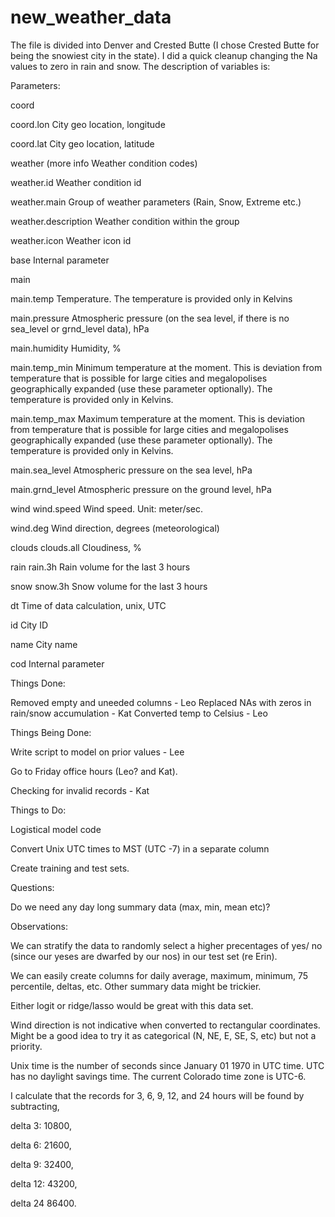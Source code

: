 # new_weather_data

The file is divided into Denver and Crested Butte (I chose Crested Butte for being the snowiest city in the state). I did a quick cleanup changing the Na values to zero in rain and snow. The description of variables is:

Parameters:

coord

coord.lon City geo location, longitude

coord.lat City geo location, latitude

weather (more info Weather condition codes)

weather.id Weather condition id

weather.main Group of weather parameters (Rain, Snow, Extreme etc.)

weather.description Weather condition within the group

weather.icon Weather icon id

base Internal parameter

main

main.temp Temperature. The temperature is provided only in Kelvins

main.pressure Atmospheric pressure (on the sea level, if there is no sea_level or grnd_level data), hPa

main.humidity Humidity, %

main.temp_min Minimum temperature at the moment. This is deviation from temperature that is possible for large cities and megalopolises geographically expanded (use these parameter optionally). The temperature is provided only in Kelvins.

main.temp_max Maximum temperature at the moment. This is deviation from temperature that is possible for large cities and megalopolises geographically expanded (use these parameter optionally). The temperature is provided only in Kelvins.

main.sea_level Atmospheric pressure on the sea level, hPa

main.grnd_level Atmospheric pressure on the ground level, hPa

wind wind.speed Wind speed. Unit: meter/sec.

wind.deg Wind direction, degrees (meteorological)

clouds clouds.all Cloudiness, %

rain rain.3h Rain volume for the last 3 hours

snow snow.3h Snow volume for the last 3 hours

dt Time of data calculation, unix, UTC

id City ID

name City name

cod Internal parameter


Things Done:

Removed empty and uneeded columns - Leo
Replaced NAs with zeros in rain/snow accumulation - Kat
Converted temp to Celsius - Leo

Things Being Done:

Write script to model on prior values - Lee

Go to Friday office hours (Leo? and Kat).

Checking for invalid records - Kat

Things to Do:

Logistical model code

Convert Unix UTC times to MST (UTC -7) in a separate column

Create training and test sets.

Questions:

Do we need any day long summary data (max, min, mean etc)?

Observations:

We can stratify the data to randomly select a higher precentages of yes/ no (since our yeses are dwarfed by our nos) in our test set (re Erin).

We can easily create columns for daily average, maximum, minimum, 75 percentile, deltas, etc. Other summary data might be trickier.

Either logit or ridge/lasso would be great with this data set.

Wind direction is not indicative when converted to rectangular coordinates. Might be a good idea to try it as categorical (N, NE, E, SE, S, etc) but not a priority. 

Unix time is the number of seconds since January 01 1970 in UTC time. UTC has no daylight savings time. The current Colorado time zone is UTC-6.

I calculate that the records for 3, 6, 9, 12, and 24 hours will be found by subtracting,

delta 3: 10800,  

delta 6: 21600, 

delta 9: 32400, 

delta 12: 43200, 

delta 24 86400.

